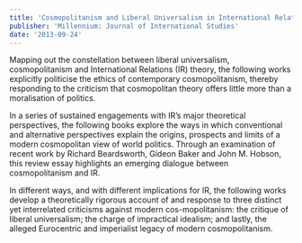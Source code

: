 ```yaml
---
title: 'Cosmopolitanism and Liberal Universalism in International Relations Theory: Moralising Politics or Politicising Ethics?'
publisher: 'Millennium: Journal of International Studies'
date: '2013-09-24'
---
```


Mapping out the constellation between liberal universalism, cosmopolitanism and International Relations (IR) theory, the following works explicitly politicise the ethics of contemporary cosmopolitanism, thereby responding to the criticism that cosmopolitan theory offers little more than a moralisation of politics. 

In a series of sustained engagements with IR’s major theoretical perspectives, the following books explore the ways in which conventional and alternative perspectives explain the origins, prospects and limits of a modern cosmopolitan view of world politics. Through an examination of recent work by Richard Beardsworth, Gideon Baker and John M. Hobson, this review essay highlights an emerging dialogue between cosmopolitanism and IR. 

In different ways, and with different implications for IR, the following works develop a theoretically rigorous account of and response to three distinct yet interrelated criticisms against modern cos-mopolitanism: the critique of liberal universalism; the charge of impractical idealism; and lastly, the alleged Eurocentric and imperialist legacy of modern cosmopolitanism.